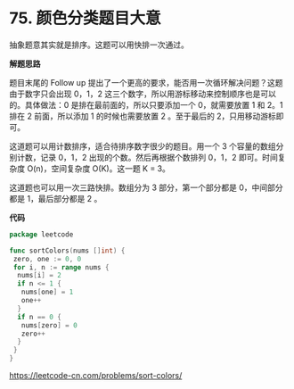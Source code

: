 # 75. 颜色分类**题目大意** 

抽象题意其实就是排序。这题可以用快排一次通过。

**解题思路**  

题目末尾的 Follow up 提出了一个更高的要求，能否用一次循环解决问题？这题由于数字只会出现 0，1，2 这三个数字，所以用游标移动来控制顺序也是可以的。具体做法：0 是排在最前面的，所以只要添加一个 0，就需要放置 1 和 2。1 排在 2 前面，所以添加 1 的时候也需要放置 2 。至于最后的 2，只用移动游标即可。

这道题可以用计数排序，适合待排序数字很少的题目。用一个 3 个容量的数组分别计数，记录 0，1，2 出现的个数。然后再根据个数排列 0，1，2 即可。时间复杂度 O(n)，空间复杂度 O(K)。这一题 K = 3。

这道题也可以用一次三路快排。数组分为 3 部分，第一个部分都是 0，中间部分都是 1，最后部分都是 2 。

**代码** 

```go
package leetcode

func sortColors(nums []int) {
 zero, one := 0, 0
 for i, n := range nums {
  nums[i] = 2
  if n <= 1 {
   nums[one] = 1
   one++
  }
  if n == 0 {
   nums[zero] = 0
   zero++
  }
 }
}
```

https://leetcode-cn.com/problems/sort-colors/